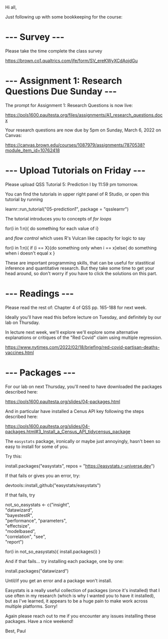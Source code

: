 Hi all,

Just following up with some bookkeeping for the course:

# --- Survey ---

Please take the time complete the class survey 

https://brown.co1.qualtrics.com/jfe/form/SV_ereKWyXCdAojdGu


# --- Assignment 1: Research Questions Due Sunday ---

The prompt for Assignment 1: Research Questions is now live:

https://pols1600.paultesta.org/files/assignments/A1_research_questions.docx

Your research questions are now due by 5pm on Sunday, March 6, 2022 on Canvas:

https://canvas.brown.edu/courses/1087979/assignments/7870538?module_item_id=10762418



# --- Upload Tutorials on Friday ---

Please upload QSS Tutorial 5: Prediction I by 11:59 pm tomorrow. 

You can find the tutorials in upper right panel of R Studio, or open this tutorial by running

learnr::run_tutorial("05-prediction1", package = "qsslearnr")


The tutorial introduces you to concepts of *for loops* 

for(i in 1:n){ do something for each value of i}

and *flow control* which uses R's Vulcan like capacity for logic to say 

for(i in 1:n){ 
    if (i == X){do something only when i == x}else{
        do something when i doesn't equal x
    }

These are important programming skills, that can be useful for stastitical inference and quantitative research. But they take some time to get your head around, so don't worry if you have to click the solutions on this part.


# --- Readings ---


Please read the rest of: Chapter 4 of QSS pp. 165-188 for next week.

Ideally you'll have read this before lecture on Tuesday, and definitely by our lab on Thursday.

In lecture next week, we'll explore we'll explore some alternative explanations or critiques of the "Red Covid" claim using multiple regression.

https://www.nytimes.com/2022/02/18/briefing/red-covid-partisan-deaths-vaccines.html

# --- Packages ---

For our lab on next Thursday, you'll need to have downloaded the packages described here:

https://pols1600.paultesta.org/slides/04-packages.html

And in particular have installed a Cenus API key following the steps described here:

https://pols1600.paultesta.org/slides/04-packages.html#3_Install_a_Census_API_tidycensus_package

The `easystats` package, ironically or maybe just annoyingly, hasn't been so easy to install for some of you.

Try this:

install.packages("easystats", repos = "https://easystats.r-universe.dev")

If that fails or gives you an error, try:

devtools::install_github("easystats/easystats")

If that fails, try

not_so_easystats <- c("insight",     
"datawizard",  
"bayestestR",  
"performance", 
"parameters",  
"effectsize",  
"modelbased",  
"correlation", 
"see",         
"report")      

for(i in not_so_easystats){
    install.packages(i)
}

And if that fails... try installing each package, one by one:

install.packages("datawizard")

Until/if you get an error and a package won't install. 

Easystats is a really useful collection of packages (once it's installed) that I use often in my research (which is why I wanted you to have it installed), but as I've learned, it appears to be a huge pain to make work across multiple platforms. Sorry!


Again please reach out to me if you encounter any issues installing these packages. Have a nice weekend!



Best,
Paul


